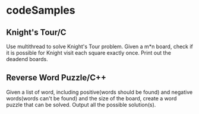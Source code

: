 # codeSamples

## Knight's Tour/C

Use multithread to solve Knight's Tour problem. Given a m*n board, check if it is possible for Knight visit each square exactly once. Print out the deadend boards.

## Reverse Word Puzzle/C++

Given a list of word, including positive(words should be found) and negative words(words can't be found) and the size of the board, create a word puzzle that can be solved. Output all the possible solution(s).